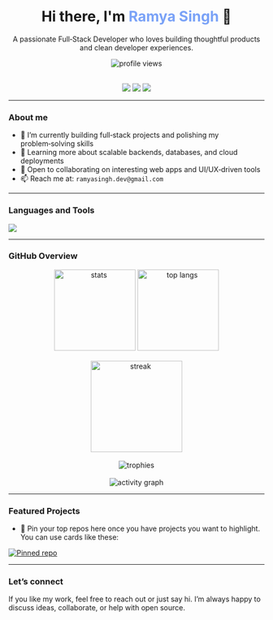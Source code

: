 <div align="center">

  <h1>Hi there, I'm <span style="color:#7aa2f7">Ramya Singh</span> 👋</h1>
  <p>A passionate Full‑Stack Developer who loves building thoughtful products and clean developer experiences.</p>

  <img src="https://komarev.com/ghpvc/?username=ramyasingh3&label=Profile%20views&color=0e75b6&style=flat" alt="profile views" />

  <br/>
  <br/>

  <a href="mailto:ramyasingh.dev@gmail.com"><img src="https://img.shields.io/badge/Email-%23EA4335.svg?&style=for-the-badge&logo=gmail&logoColor=white" /></a>
  <a href="https://www.linkedin.com/in/ramyasingh3" target="_blank"><img src="https://img.shields.io/badge/LinkedIn-%230A66C2.svg?&style=for-the-badge&logo=linkedin&logoColor=white" /></a>
  <a href="https://twitter.com/ramyasingh3" target="_blank"><img src="https://img.shields.io/badge/Twitter-%23000000.svg?&style=for-the-badge&logo=X&logoColor=white" /></a>

</div>

---

### About me

- 🔭 I’m currently building full‑stack projects and polishing my problem‑solving skills
- 🌱 Learning more about scalable backends, databases, and cloud deployments
- 🤝 Open to collaborating on interesting web apps and UI/UX‑driven tools
- 📫 Reach me at: `ramyasingh.dev@gmail.com`

---

### Languages and Tools

<p>
  <img src="https://skillicons.dev/icons?i=ts,js,react,next,tailwind,nodejs,express,postgres,mongodb,prisma,redis,docker,vercel,aws,python,java,git,github" />
</p>

---

### GitHub Overview

<div align="center">

  <img height="160" src="https://github-readme-stats.vercel.app/api?username=ramyasingh3&show_icons=true&theme=tokyonight&hide_border=true" alt="stats" />
  <img height="160" src="https://github-readme-stats.vercel.app/api/top-langs/?username=ramyasingh3&layout=compact&theme=tokyonight&hide_border=true" alt="top langs" />

  <br/>
  <br/>

  <img height="180" src="https://streak-stats.demolab.com?user=ramyasingh3&theme=tokyonight&hide_border=true" alt="streak" />

  <br/>
  <br/>

  <img src="https://github-profile-trophy.vercel.app/?username=ramyasingh3&theme=onedark&margin-w=10&no-frame=true&row=1&column=6" alt="trophies" />

  <br/>
  <br/>

  <img src="https://github-readme-activity-graph.vercel.app/graph?username=ramyasingh3&theme=tokyo-night&hide_border=true" alt="activity graph" />

</div>

---

### Featured Projects

- 🚀 Pin your top repos here once you have projects you want to highlight. You can use cards like these:

<div align="left">

  <a href="https://github.com/ramyasingh3"><img src="https://github-readme-stats.vercel.app/api/pin/?username=ramyasingh3&repo=your-best-repo&theme=tokyonight&hide_border=true" alt="Pinned repo" /></a>

</div>

---

### Let’s connect

If you like my work, feel free to reach out or just say hi. I’m always happy to discuss ideas, collaborate, or help with open source.
